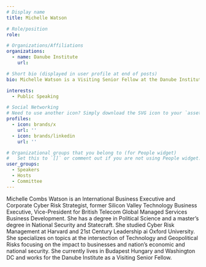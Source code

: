 ```yaml
---
# Display name
title: Michelle Watson

# Role/position
role: 

# Organizations/Affiliations
organizations:
  - name: Danube Institute
    url:

# Short bio (displayed in user profile at end of posts)
bio: Michelle Watson is a Visiting Senior Fellow at the Danube Institute.

interests:
  - Public Speaking

# Social Networking
# Need to use another icon? Simply download the SVG icon to your `assets/media/icons/` folder.
profiles:
  - icon: brands/x
    url: ''
  - icon: brands/linkedin
    url: ''

# Organizational groups that you belong to (for People widget)
#   Set this to `[]` or comment out if you are not using People widget.
user_groups:
  - Speakers
  - Hosts
  - Committee
---
```


Michelle Combs Watson is an International Business Executive and Corporate Cyber Risk Strategist, former Silicon Valley Technology Business Executive, Vice-President for British Telecom Global Managed Services Business Development. She has a degree in Political Science and a master’s degree in National Security and Statecraft. She studied Cyber Risk Management at Harvard and 21st Century Leadership ai Oxford University.  She specializes on topics at the intersection of Technology and Geopolitical Risks focusing on the impact to businesses and nation’s economic and national security. She currently lives in Budapest Hungary and Washington DC and works for the Danube Institute as a Visiting Senior Fellow.
